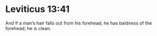 # Leviticus 13:41

And if a man’s hair falls out from his forehead, he has baldness of the forehead; he is clean.
